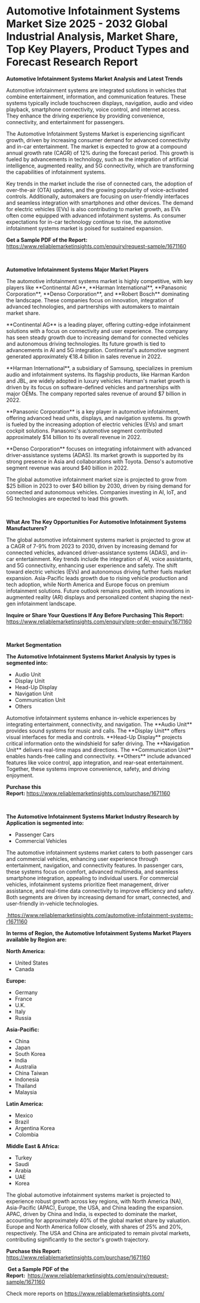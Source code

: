 <p><h1>Automotive Infotainment Systems Market Size 2025 - 2032 Global Industrial Analysis, Market Share, Top Key Players, Product Types and Forecast Research Report</h1></p><p><strong>Automotive Infotainment Systems Market Analysis and Latest Trends</strong></p>
<p><p>Automotive infotainment systems are integrated solutions in vehicles that combine entertainment, information, and communication features. These systems typically include touchscreen displays, navigation, audio and video playback, smartphone connectivity, voice control, and internet access. They enhance the driving experience by providing convenience, connectivity, and entertainment for passengers.</p><p>The Automotive Infotainment Systems Market is experiencing significant growth, driven by increasing consumer demand for advanced connectivity and in-car entertainment. The market is expected to grow at a compound annual growth rate (CAGR) of 12% during the forecast period. This growth is fueled by advancements in technology, such as the integration of artificial intelligence, augmented reality, and 5G connectivity, which are transforming the capabilities of infotainment systems.</p><p>Key trends in the market include the rise of connected cars, the adoption of over-the-air (OTA) updates, and the growing popularity of voice-activated controls. Additionally, automakers are focusing on user-friendly interfaces and seamless integration with smartphones and other devices. The demand for electric vehicles (EVs) is also contributing to market growth, as EVs often come equipped with advanced infotainment systems. As consumer expectations for in-car technology continue to rise, the automotive infotainment systems market is poised for sustained expansion.</p></p>
<p><strong>Get a Sample PDF of the Report:&nbsp;</strong> <a href="https://www.reliablemarketinsights.com/enquiry/request-sample/1671160?utm_campaign=2010&utm_medium=2&utm_source=Github&utm_content=ia&utm_term=22012025&utm_id=automotive-infotainment-systems">https://www.reliablemarketinsights.com/enquiry/request-sample/1671160</a></p>
<p>&nbsp;</p>
<p><strong>Automotive Infotainment Systems Major Market Players</strong></p>
<p><p>The automotive infotainment systems market is highly competitive, with key players like **Continental AG**, **Harman International**, **Panasonic Corporation**, **Denso Corporation**, and **Robert Bosch** dominating the landscape. These companies focus on innovation, integration of advanced technologies, and partnerships with automakers to maintain market share.</p><p>**Continental AG** is a leading player, offering cutting-edge infotainment solutions with a focus on connectivity and user experience. The company has seen steady growth due to increasing demand for connected vehicles and autonomous driving technologies. Its future growth is tied to advancements in AI and 5G integration. Continental's automotive segment generated approximately €18.4 billion in sales revenue in 2022.</p><p>**Harman International**, a subsidiary of Samsung, specializes in premium audio and infotainment systems. Its flagship products, like Harman Kardon and JBL, are widely adopted in luxury vehicles. Harman's market growth is driven by its focus on software-defined vehicles and partnerships with major OEMs. The company reported sales revenue of around $7 billion in 2022.</p><p>**Panasonic Corporation** is a key player in automotive infotainment, offering advanced head units, displays, and navigation systems. Its growth is fueled by the increasing adoption of electric vehicles (EVs) and smart cockpit solutions. Panasonic's automotive segment contributed approximately $14 billion to its overall revenue in 2022.</p><p>**Denso Corporation** focuses on integrating infotainment with advanced driver-assistance systems (ADAS). Its market growth is supported by its strong presence in Asia and collaborations with Toyota. Denso's automotive segment revenue was around $40 billion in 2022.</p><p>The global automotive infotainment market size is projected to grow from $25 billion in 2023 to over $40 billion by 2030, driven by rising demand for connected and autonomous vehicles. Companies investing in AI, IoT, and 5G technologies are expected to lead this growth.</p></p>
<p>&nbsp;</p>
<p><strong>What Are The Key Opportunities For Automotive Infotainment Systems Manufacturers?</strong></p>
<p><p>The global automotive infotainment systems market is projected to grow at a CAGR of 7-9% from 2023 to 2030, driven by increasing demand for connected vehicles, advanced driver-assistance systems (ADAS), and in-car entertainment. Key trends include the integration of AI, voice assistants, and 5G connectivity, enhancing user experience and safety. The shift toward electric vehicles (EVs) and autonomous driving further fuels market expansion. Asia-Pacific leads growth due to rising vehicle production and tech adoption, while North America and Europe focus on premium infotainment solutions. Future outlook remains positive, with innovations in augmented reality (AR) displays and personalized content shaping the next-gen infotainment landscape.</p></p>
<p><strong>Inquire or Share Your Questions If Any Before Purchasing This Report:</strong> <a href="https://www.reliablemarketinsights.com/enquiry/pre-order-enquiry/1671160?utm_campaign=2010&utm_medium=2&utm_source=Github&utm_content=ia&utm_term=22012025&utm_id=automotive-infotainment-systems">https://www.reliablemarketinsights.com/enquiry/pre-order-enquiry/1671160</a></p>
<p>&nbsp;</p>
<p><strong>Market Segmentation</strong></p>
<p><strong>The Automotive Infotainment Systems Market Analysis by types is segmented into:</strong></p>
<p><ul><li>Audio Unit</li><li>Display Unit</li><li>Head-Up Display</li><li>Navigation Unit</li><li>Communication Unit</li><li>Others</li></ul></p>
<p><p>Automotive infotainment systems enhance in-vehicle experiences by integrating entertainment, connectivity, and navigation. The **Audio Unit** provides sound systems for music and calls. The **Display Unit** offers visual interfaces for media and controls. **Head-Up Display** projects critical information onto the windshield for safer driving. The **Navigation Unit** delivers real-time maps and directions. The **Communication Unit** enables hands-free calling and connectivity. **Others** include advanced features like voice control, app integration, and rear-seat entertainment. Together, these systems improve convenience, safety, and driving enjoyment.</p></p>
<p><strong>Purchase this Report:&nbsp;</strong><a href="https://www.reliablemarketinsights.com/purchase/1671160?utm_campaign=2010&utm_medium=2&utm_source=Github&utm_content=ia&utm_term=22012025&utm_id=automotive-infotainment-systems">https://www.reliablemarketinsights.com/purchase/1671160</a></p>
<p>&nbsp;</p>
<p><strong>The Automotive Infotainment Systems Market Industry Research by Application is segmented into:</strong></p>
<p><ul><li>Passenger Cars</li><li>Commercial Vehicles</li></ul></p>
<p><p>The automotive infotainment systems market caters to both passenger cars and commercial vehicles, enhancing user experience through entertainment, navigation, and connectivity features. In passenger cars, these systems focus on comfort, advanced multimedia, and seamless smartphone integration, appealing to individual users. For commercial vehicles, infotainment systems prioritize fleet management, driver assistance, and real-time data connectivity to improve efficiency and safety. Both segments are driven by increasing demand for smart, connected, and user-friendly in-vehicle technologies.</p></p>
<p><a href="https://www.reliablemarketinsights.com/automotive-infotainment-systems-r1671160?utm_campaign=2010&utm_medium=2&utm_source=Github&utm_content=ia&utm_term=22012025&utm_id=automotive-infotainment-systems">&nbsp;https://www.reliablemarketinsights.com/automotive-infotainment-systems-r1671160</a></p>
<p><strong>In terms of Region, the Automotive Infotainment Systems Market Players available by Region are:</strong></p>
<p>
    <p> <strong> North America: </strong>
        <ul>
            <li>United States</li>
            <li>Canada</li>
        </ul>
        </p> 
    <p> <strong> Europe: </strong>
        <ul>
            <li>Germany</li>
            <li>France</li>
            <li>U.K.</li>
            <li>Italy</li>
            <li>Russia</li>
        </ul>
        </p> 
    <p> <strong> Asia-Pacific: </strong>
        <ul>
            <li>China</li>
            <li>Japan</li>
            <li>South Korea</li>
            <li>India</li>
            <li>Australia</li>
            <li>China Taiwan</li>
            <li>Indonesia</li>
            <li>Thailand</li>
            <li>Malaysia</li>
        </ul>
        </p> 
    <p> <strong> Latin America: </strong>
        <ul>
            <li>Mexico</li>
            <li>Brazil</li>
            <li>Argentina Korea</li>
            <li>Colombia</li>
        </ul>
        </p> 
    <p> <strong> Middle East & Africa: </strong>
        <ul>
            <li>Turkey</li>
            <li>Saudi</li>
            <li>Arabia</li>
            <li>UAE</li>
            <li>Korea</li>
        </ul>
    </p>
    </p>
<p><p>The global automotive infotainment systems market is projected to experience robust growth across key regions, with North America (NA), Asia-Pacific (APAC), Europe, the USA, and China leading the expansion. APAC, driven by China and India, is expected to dominate the market, accounting for approximately 40% of the global market share by valuation. Europe and North America follow closely, with shares of 25% and 20%, respectively. The USA and China are anticipated to remain pivotal markets, contributing significantly to the sector's growth trajectory.</p></p>
<p><strong>Purchase this Report: </strong><a href="https://www.reliablemarketinsights.com/purchase/1671160?utm_campaign=2010&utm_medium=2&utm_source=Github&utm_content=ia&utm_term=22012025&utm_id=automotive-infotainment-systems">https://www.reliablemarketinsights.com/purchase/1671160</a></p>
<p>&nbsp;<strong>Get a Sample PDF of the Report:&nbsp;&nbsp;</strong><a href="https://www.reliablemarketinsights.com/enquiry/request-sample/1671160?utm_campaign=2010&utm_medium=2&utm_source=Github&utm_content=ia&utm_term=22012025&utm_id=automotive-infotainment-systems">https://www.reliablemarketinsights.com/enquiry/request-sample/1671160</a></p>
<p><strong></strong></p>
<p>Check more reports on <a href="https://www.reliablemarketinsights.com/?utm_campaign=2010&utm_medium=2&utm_source=Github&utm_content=ia&utm_term=22012025&utm_id=automotive-infotainment-systems">https://www.reliablemarketinsights.com/</a></p>